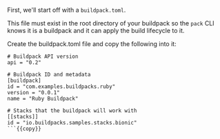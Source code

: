 First, we'll start off with a `buildpack.toml`.


This file must exist in the root directory of your buildpack so the `pack` CLI knows it is a buildpack and it can apply 
the build lifecycle to it.

Create the buildpack.toml file and copy the following into it:

```
# Buildpack API version
api = "0.2"

# Buildpack ID and metadata
[buildpack]
id = "com.examples.buildpacks.ruby"
version = "0.0.1"
name = "Ruby Buildpack"

# Stacks that the buildpack will work with
[[stacks]]
id = "io.buildpacks.samples.stacks.bionic"
```{{copy}}